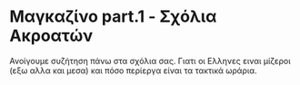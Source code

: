 # Μαγκαζίνο part.1 - Σχόλια Ακροατών

Ανοίγουμε συζήτηση πάνω στα σχόλια σας. Γιατι οι Ελληνες ειναι μίζεροι (εξω αλλα και μεσα) και πόσο περίεργα είναι τα τακτικά ωράρια.

